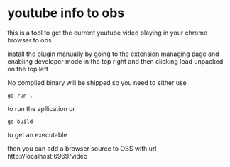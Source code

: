 # youtube info to obs 
this is a tool to get the current youtube video playing in your chrome browser to obs

install the plugin manually by going to the extension managing page and enabling developer mode in the top right and then 
clicking load unpacked on the top left

No compiled binary will be shipped so you need to either use 
```
go run .
```
to run the apllication or 
```
go build
```
to get an executable

then you can add a browser source to OBS with url http://localhost:6969/video

